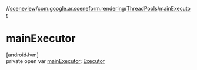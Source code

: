 //[sceneview](../../../index.md)/[com.google.ar.sceneform.rendering](../index.md)/[ThreadPools](index.md)/[mainExecutor](main-executor.md)

# mainExecutor

[androidJvm]\
private open var [mainExecutor](main-executor.md): [Executor](https://developer.android.com/reference/kotlin/java/util/concurrent/Executor.html)
